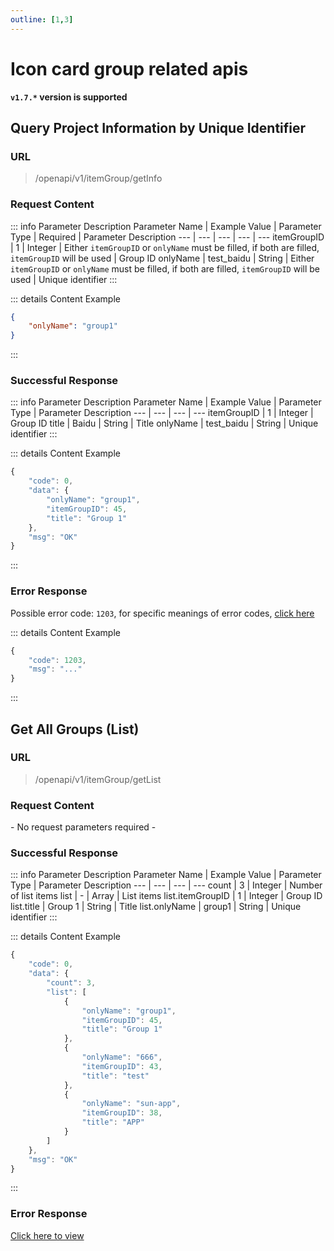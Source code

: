```yaml
---
outline: [1,3]
---
```


# Icon card group related apis

**`v1.7.*` version is supported**

## Query Project Information by Unique Identifier

### URL
> /openapi/v1/itemGroup/getInfo

### Request Content

::: info Parameter Description
Parameter Name | Example Value | Parameter Type | Required | Parameter Description
--- | --- | --- | --- | ---
itemGroupID | 1 | Integer | Either `itemGroupID` or `onlyName` must be filled, if both are filled, `itemGroupID` will be used | Group ID
onlyName | test_baidu | String | Either `itemGroupID` or `onlyName` must be filled, if both are filled, `itemGroupID` will be used | Unique identifier
:::

::: details Content Example
```json
{
    "onlyName": "group1"
}
```
:::


### Successful Response

::: info Parameter Description
Parameter Name | Example Value | Parameter Type | Parameter Description
--- | --- | --- | ---
itemGroupID | 1 | Integer | Group ID
title | Baidu | String | Title
onlyName | test_baidu | String | Unique identifier
:::


::: details Content Example
```javascript
{
	"code": 0,
	"data": {
		"onlyName": "group1",
		"itemGroupID": 45,
		"title": "Group 1"
	},
	"msg": "OK"
}
```
:::


### Error Response

Possible error code: `1203`, for specific meanings of error codes, [click here](./error_code.md)

::: details Content Example
```javascript
{
    "code": 1203,
    "msg": "..."
}
```
:::



## Get All Groups (List)

### URL
> /openapi/v1/itemGroup/getList

### Request Content
\- No request parameters required - 

### Successful Response

::: info Parameter Description
Parameter Name | Example Value | Parameter Type | Parameter Description
--- | --- | --- | ---
count | 3 | Integer | Number of list items
list | - | Array | List items
list.itemGroupID | 1 | Integer | Group ID
list.title | Group 1 | String | Title
list.onlyName | group1 | String | Unique identifier
:::


::: details Content Example
```javascript
{
	"code": 0,
	"data": {
		"count": 3,
		"list": [
			{
				"onlyName": "group1",
				"itemGroupID": 45,
				"title": "Group 1"
			},
			{
				"onlyName": "666",
				"itemGroupID": 43,
				"title": "test"
			},
			{
				"onlyName": "sun-app",
				"itemGroupID": 38,
				"title": "APP"
			}
		]
	},
	"msg": "OK"
}
```
:::
### Error Response

[Click here to view](./error_code.md)
